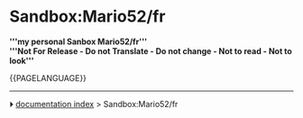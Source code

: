 # Sandbox:Mario52/fr
**'''my personal Sanbox Mario52/fr'''<br />'''Not For Release - Do not Translate - Do not change - Not to read - Not to look'''**





{{PAGELANGUAGE}}



---
⏵ [documentation index](../README.md) > Sandbox:Mario52/fr
